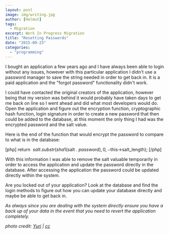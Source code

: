 ```yaml
---
layout: post
image: img/writing.jpg
author: [Helmut]
tags:
  - Migration
excerpt: Work In Progress Migration
title: "Resetting Passwords"
date: "2015-09-23"
categories: 
  - "programming"
---
```


I bought an application a few years ago and I have always been able to login without any issues, however with this particular application I didn't use a password manager to save the string needed in order to get back in. It is a paid application and the "forgot password" functionality didn't work.

I could have contacted the original creators of the application, however being that my version was behind it would probably have taken days to get me back on line so I went ahead and did what most developers would do. Open the application and figure out the encryption function, cryptographic hash function, login signature in order to create a new password that then could be added to the database, at this moment the only thing I had was the encrypted password and the salt value.

Here is the end of the function that would encrypt the password to compare to what is in the database:

\[php\] return  $salt . substr(sha1($salt . $password), 0, -$this->salt\_length); \[/php\]

With this information I was able to remove the salt valuable temporarily in order to access the application and update the password directly in the database. After accessing the application the password could be updated directly within the system.

Are you locked out of your application? Look at the database and find the login methods to figure out how you can update your database directly and maybe be able to get back in.

_As always since you are dealing with the system directly ensure you have a back up of your data in the event that you need to revert the application completely._

_photo credit: [Yuri](https://www.flickr.com/photos/yusamoilov/13334048894/in/photolist-mjhubJ-4uwyQL-82yEZ1-snToFS-fEtokK-CJhVy-fEKF3W-fEKF4m-8Tqysh-8Tnr1n-8TqwwL-fEt6aR-fEKF3J-fEt6bg-fEt6bi-fEt6aK-fEKF2J-cXXqXy-8Tnk1g-4usG5p-cvNwF3-iuSuaX-y5gJrA-io1t3T-sgqPsk-dxdmTX-dH4Kzp-4Ubsk3-aXWvtK-8Tqqum-2bQuE-cFhFbE-nzUL62-8TnkqM-7xBBNQ-aXWzY4-s8ADzx-7ULkET-fLiRtR-h9ji2Z-dpu5tk-jG3PyA-pqw5J4-nLZ4io-fw1RkU-2Ee1bP-mw1Q3Z-2bPmZ-fTgHH-7RcG9z) | [cc](http://creativecommons.org/licenses/by-nc-sa/2.0/)_
